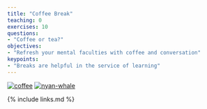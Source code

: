 ```yaml
---
title: "Coffee Break"
teaching: 0
exercises: 10
questions:
- "Coffee or tea?"
objectives:
- "Refresh your mental faculties with coffee and conversation"
keypoints:
- "Breaks are helpful in the service of learning"
---
```


[![coffee](https://i.giphy.com/media/2jd7CRuYayGpW/giphy.webp)]()
[![nyan-whale](https://raw.githubusercontent.com/matthewfeickert/talk-IML-workshop-2019/master/figures/Docker_nyan_whale.gif)](https://github.com/matthewfeickert/talk-IML-workshop-2019/blob/master/figures/Docker_nyan_whale.gif)

{% include links.md %}
